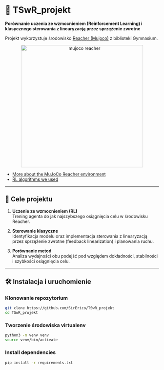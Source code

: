 # 🤖 TSwR_projekt

**Porównanie uczenia ze wzmocnieniem (Reinforcement Learning) i klasycznego sterowania z linearyzacją przez sprzężenie zwrotne**

Projekt wykorzystuje środowisko [Reacher (Mujoco)](https://gymnasium.farama.org/environments/mujoco/reacher/) z biblioteki Gymnasium.

<p align="center">
  <img src="https://gymnasium.farama.org/_images/reacher.gif" alt="mujoco reacher" width="400">
</p>

- [More about the MuJoCo Reacher environment](reacher_info.md)
- [RL algorithms we used](rl/rl_algorithms.md)
---

## 🎯 Cele projektu

1. **Uczenie ze wzmocnieniem (RL)**  
   Trening agenta do jak najszybszego osiągnięcia celu w środowisku Reacher.

2. **Sterowanie klasyczne**  
   Identyfikacja modelu oraz implementacja sterowania z linearyzacją przez sprzężenie zwrotne (feedback linearization) i planowania ruchu.

3. **Porównanie metod**  
   Analiza wydajności obu podejść pod względem dokładności, stabilności i szybkości osiągnięcia celu.

---

## 🛠️ Instalacja i uruchomienie

### Klonowanie repozytorium
```bash
git clone https://github.com/SirErico/TSwR_projekt
cd TSwR_projekt
```

### Tworzenie środowiska virtualenv
```bash
python3 -m venv venv
source venv/bin/activate
```

### Install dependencies
```bash
pip install -r requirements.txt
```